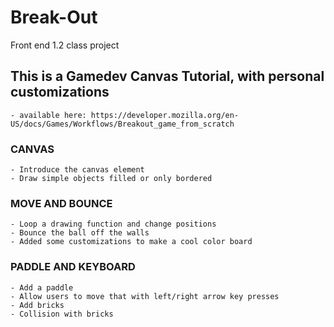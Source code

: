 # Break-Out
 Front end 1.2 class project

## This is a Gamedev Canvas Tutorial, with personal customizations
    - available here: https://developer.mozilla.org/en-US/docs/Games/Workflows/Breakout_game_from_scratch

### CANVAS
    - Introduce the canvas element
    - Draw simple objects filled or only bordered

### MOVE AND BOUNCE
    - Loop a drawing function and change positions
    - Bounce the ball off the walls
    - Added some customizations to make a cool color board

### PADDLE AND KEYBOARD
    - Add a paddle
    - Allow users to move that with left/right arrow key presses
    - Add bricks
    - Collision with bricks
